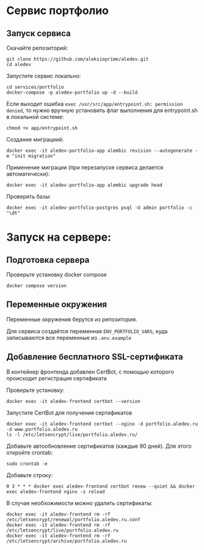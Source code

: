 # Сервис портфолио

## Запуск сервиса

Скачайте репозиторий:
```
git clone https://github.com/aleksioprime/aledev.git
cd aledev
```

Запустите сервис локально:
```
cd services/portfolio
docker-compose -p aledev-portfolio up -d --build
```

Если выходит ошибка `exec /usr/src/app/entrypoint.sh: permission denied`, то нужно вручную установить флаг выполнения для entrypoint.sh в локальной системе:
```
chmod +x app/entrypoint.sh
```

Создание миграциий:
```shell
docker exec -it aledev-portfolio-app alembic revision --autogenerate -m "init migration"
```

Применение миграции (при перезапуске сервиса делается автоматически):
```shell
docker exec -it aledev-portfolio-app alembic upgrade head
```

Проверить базы:
```
docker exec -it aledev-portfolio-postgres psql -U admin portfolio -c "\dt"
```

# Запуск на сервере:

## Подготовка сервера

Проверьте установку docker compose
```
docker compose version
```

## Переменные окружения

Переменные окружения берутся из репозитория.

Для сервиса создаётся переменная `ENV_PORTFOLIO_VARS`, куда записываются все переменные из `.env.example`

## Добавление бесплатного SSL-сертификата

В контейнер фронтенда добавлен CertBot, с помощью которого происходит регистрация сертификата

Проверьте установку:
```
docker exec -it aledev-frontend certbot --version
```

Запустите CertBot для получения сертификатов
```
docker exec -it aledev-frontend certbot --nginx -d portfolio.aledev.ru -d www.portfolio.aledev.ru
ls -l /etc/letsencrypt/live/portfolio.aledev.ru/
```

Добавьте автообновление сертификатов (каждые 90 дней). Для этого откройте crontab:
```
sudo crontab -e
```

Добавьте строку:
```
0 3 * * * docker exec aledev-frontend certbot renew --quiet && docker exec aledev-frontend nginx -s reload
```

В случае необхожимости можно удалить сертификаты:
```
docker exec -it aledev-frontend rm -rf /etc/letsencrypt/renewal/portfolio.aledev.ru.conf
docker exec -it aledev-frontend rm -rf /etc/letsencrypt/live/portfolio.aledev.ru
docker exec -it aledev-frontend rm -rf /etc/letsencrypt/archive/portfolio.aledev.ru
```